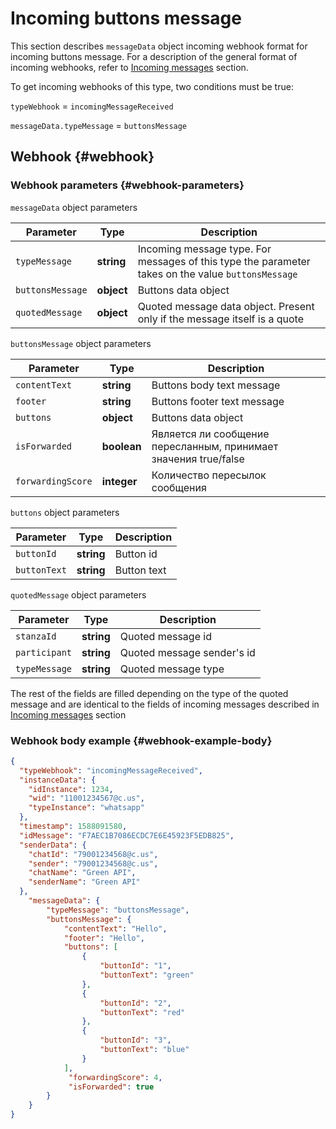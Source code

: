 # Incoming buttons message

This section describes `messageData` object incoming webhook format for incoming buttons message. For a description of the general format of incoming webhooks, refer to [Incoming messages](Webhook-IncomingMessageReceived.md) section.

To get incoming webhooks of this type, two conditions must be true:

`typeWebhook` = `incomingMessageReceived`

`messageData.typeMessage` = `buttonsMessage`

## Webhook {#webhook}

### Webhook parameters {#webhook-parameters}

`messageData` object parameters

| Parameter        | Type        | Description                                                                                     |
| ----------------- | ---------- | ----------------------------------------------------------------------------------------------- |
| `typeMessage`     | **string** | Incoming message type. For messages of this type the parameter takes on the value `buttonsMessage`|
| `buttonsMessage`  | **object** | Buttons data object                                                           |
| `quotedMessage`   | **object** | Quoted message data object. Present only if the message itself is a quote |

`buttonsMessage` object parameters

| Parameter      | Type      | Description          |
| ------------- | ---------- | ------------------- |
| `contentText` | **string** | Buttons body text message|
| `footer` | **string** | Buttons footer text message|
| `buttons`   | **object** | Buttons data object |
|`isForwarded` | **boolean** | Является ли сообщение пересланным, принимает значения true/false
|`forwardingScore` | **integer** | Количество пересылок сообщения

`buttons` object parameters

| Parameter      | Type       | Description        |
| ------------- | ---------- | ------------------- |
| `buttonId` | **string** | Button id |
| `buttonText` | **string** | Button text |

`quotedMessage` object parameters

| Parameter     | Type        | Description           |
| ------------- | ---------- | ------------------- |
| `stanzaId` | **string** | Quoted message id |
| `participant` | **string** | Quoted message sender's id |
| `typeMessage` | **string** | Quoted message type |

The rest of the fields are filled depending on the type of the quoted message and are identical to the fields of incoming messages described in [Incoming messages](Webhook-IncomingMessageReceived.md) section

### Webhook body example {#webhook-example-body}

```json
{
  "typeWebhook": "incomingMessageReceived",
  "instanceData": {
    "idInstance": 1234,
    "wid": "11001234567@c.us",
    "typeInstance": "whatsapp"
  },
  "timestamp": 1588091580,
  "idMessage": "F7AEC1B7086ECDC7E6E45923F5EDB825",
  "senderData": {
    "chatId": "79001234568@c.us",
    "sender": "79001234568@c.us",
    "chatName": "Green API",
    "senderName": "Green API"
  },
    "messageData": {
        "typeMessage": "buttonsMessage",
        "buttonsMessage": {
            "contentText": "Hello",
            "footer": "Hello",
            "buttons": [
                {
                    "buttonId": "1",
                    "buttonText": "green"
                },
                {
                    "buttonId": "2",
                    "buttonText": "red"
                },
                {
                    "buttonId": "3",
                    "buttonText": "blue"
                }
            ],
             "forwardingScore": 4,
             "isForwarded": true
        }
    }
}
```
